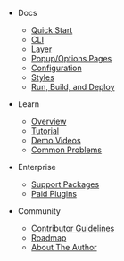 - Docs

  - [Quick Start](docs/quickstart.md)
  - [CLI](docs/cli.md)
  - [Layer](docs/layer.md)
  - [Popup/Options Pages](docs/popupoptions.md)
  - [Configuration](docs/config.md)
  - [Styles](docs/styles.md)
  - [Run, Build, and Deploy](docs/runbuilddeploy.md)

[//]: # (EXTENTO_README_END)

- Learn
  
  - [Overview](learn/overview.md)
  - [Tutorial](learn/tutorial.md)
  - [Demo Videos](learn/layeradayseries.md)
  - [Common Problems](learn/commonproblems.md)

- Enterprise

  - [Support Packages](enterprise/hire.md)
  - [Paid Plugins](enterprise/paidplugins.md)

- Community

  - [Contributor Guidelines](community/contributorguidelines.md)
  - [Roadmap](community/roadmap.md)
  - [About The Author](community/abouttheauthor.md)